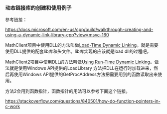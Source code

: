 ### 动态链接库的创建和使用例子

参考链接：

https://docs.microsoft.com/en-us/cpp/build/walkthrough-creating-and-using-a-dynamic-link-library-cpp?view=msvc-160

MathClient项目中使用DLL的方法叫做[Load-Time Dynamic Linking](https://docs.microsoft.com/en-us/windows/win32/dlls/using-load-time-dynamic-linking)。就是需要使用DLL提供的配套lib库和头文件。lib库实现的应该就是load dll的过程吧。

MathClient2项目中使用DLL的方法叫做[Using Run-Time Dynamic Linking](https://docs.microsoft.com/en-us/windows/win32/dlls/using-run-time-dynamic-linking)。做法就是使用Windows API提供的LoadLibrary 方法把DLL在运行时加载进来，然后再使用Windows API提供的GetProcAddress方法把需要用到的函数读取出来使用。

方法2会用到函数指针，函数指针的用法可以参考下面这个链接。

https://stackoverflow.com/questions/840501/how-do-function-pointers-in-c-work
